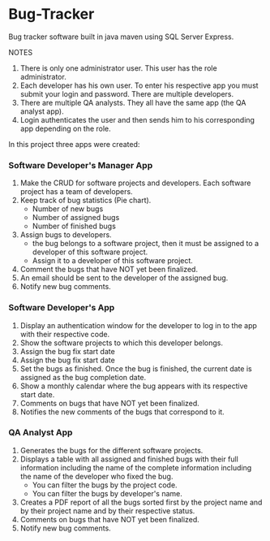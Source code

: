 # Bug-Tracker
Bug tracker software built in java maven using SQL Server Express.

NOTES
1. There is only one administrator user. This user has the role administrator.
2. Each developer has his own user. To enter his respective app you must submit your login and password. There are multiple developers.
3. There are multiple QA analysts. They all have the same app (the QA analyst app).
4. Login authenticates the user and then sends him to his corresponding app depending on the role.


In this project three apps were created:

<h3>Software Developer's Manager App</h3>
<ol>
  <li>Make the CRUD for software projects and developers. Each software project has a team of developers.</li>
  <li>Keep track of bug statistics (Pie chart).
    <ul>
      <li>Number of new bugs</li>
      <li>Number of assigned bugs</li>
      <li>Number of finished bugs</li>
    </ul>
  </li>
  <li>Assign bugs to developers.
  <ul>
      <li>the bug belongs to a software project, then it must be assigned to a developer of this software project.</li>
      <li>Assign it to a developer of this software project.</li>
    </ul>
  </li>
  <li>Comment the bugs that have NOT yet been finalized.</li>
  <li>An email should be sent to the developer of the assigned bug.</li>
  <li> Notify new bug comments.</li>
</ol>

<h3>Software Developer's App</h3>
<ol>
  <li>Display an authentication window for the developer to log in to the app with their respective code.</li>
  <li>Show the software projects to which this developer belongs.</li>
  <li>Assign the bug fix start date</li>
  <li>Assign the bug fix start date</li>
  <li>Set the bugs as finished. Once the bug is finished, the current date is assigned as the bug completion date.</li>
  <li>Show a monthly calendar where the bug appears with its respective start date.</li>
  <li>Comments on bugs that have NOT yet been finalized.</li>
  <li>Notifies the new comments of the bugs that correspond to it.</li>
</ol>

<h3> QA Analyst App</h3>
<ol>
  <li>Generates the bugs for the different software projects.</li>
  <li>Displays a table with all assigned and finished bugs with their full information including the name of the complete information including the name of the developer who fixed the bug.
    <ul>
      <li>You can filter the bugs by the project code.</li>
      <li>You can filter the bugs by developer's name.</li>
    </ul>
  </li>
  <li>Creates a PDF report of all the bugs sorted first by the project name and by their project name and by their respective status.</li>
  <li>Comments on bugs that have NOT yet been finalized.</li>
  <li> Notify new bug comments.</li>
</ol>
